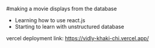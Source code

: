 #making a movie displays from the database
<ul>
  <li>Learning how to use react.js</li>
  <li>Starting to learn with unstructured database</li>
</ul>

vercel deployment link: https://vidly-khaki-chi.vercel.app/
